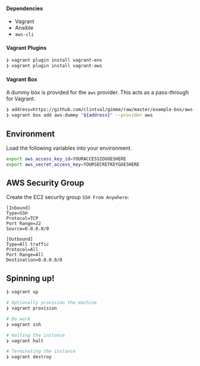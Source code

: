 #### Dependencies

- Vagrant
- Ansible
- `aws-cli`

#### Vagrant Plugins

```bash
❯ vagrant plugin install vagrant-env
❯ vagrant plugin install vagrant-aws
```

#### Vagrant Box

A dummy box is provided for the `aws` provider. This acts as a pass-through for Vagrant.

```bash
❯ address=https://github.com/clintval/gimme/raw/master/example-box/aws-dummy.box
❯ vagrant box add aws-dummy "${address}" --provider aws
```

## Environment

Load the following variables into your environment.

```bash
export aws_access_key_id=YOURACCESSIDGOESHERE
export aws_secret_access_key=YOURSECRETKEYGOESHERE
```

## AWS Security Group

Create the EC2 security group `SSH From Anywhere`:

```
[Inbound]
Type=SSH
Protocol=TCP
Port Range=22
Source=0.0.0.0/0

[Outbound]
Type=All traffic
Protocol=All
Port Range=All
Destination=0.0.0.0/0
```

## Spinning up!

```bash
❯ vagrant up

# Optionally provision the machine
❯ vagrant provision

# Do work
❯ vagrant ssh

# Halting the instance
❯ vagrant halt

# Terminating the instance
❯ vagrant destroy
```
